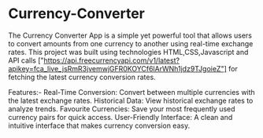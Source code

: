 # Currency-Converter
The Currency Converter App is a simple yet powerful tool that allows users to convert amounts from one currency to another using real-time exchange rates. This project was built using technologies HTML,CSS,Javascript and API calls ["https://api.freecurrencyapi.com/v1/latest?apikey=fca_live_jsRmR3jvemwjGFR0KOYCf6lArWNh1jdz9TJgoieZ"] for fetching the latest currency conversion rates.

Features:-
Real-Time Conversion: Convert between multiple currencies with the latest exchange rates.
Historical Data: View historical exchange rates to analyze trends.
Favourite Currencies: Save your most frequently used currency pairs for quick access.
User-Friendly Interface: A clean and intuitive interface that makes currency conversion easy.
